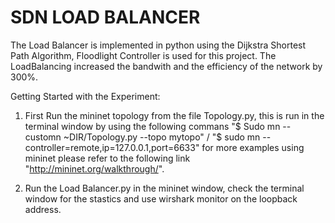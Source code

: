 # SDN LOAD BALANCER

The Load Balancer is implemented in python using the Dijkstra Shortest Path Algorithm, Floodlight Controller is used for this project. The LoadBalancing increased the bandwith and the efficiency of the network by 300%. 

Getting Started with the Experiment:

1) First Run the mininet topology from the file Topology.py, this is run in the terminal window by using the following commans "$ Sudo mn --customn ~DIR/Topology.py --topo mytopo" / "$ sudo mn --controller=remote,ip=127.0.0.1,port=6633" for more examples using mininet please refer to the following link "http://mininet.org/walkthrough/".

2) Run the Load Balancer.py in the mininet window, check the terminal window for the stastics and use wirshark monitor on the loopback address.
